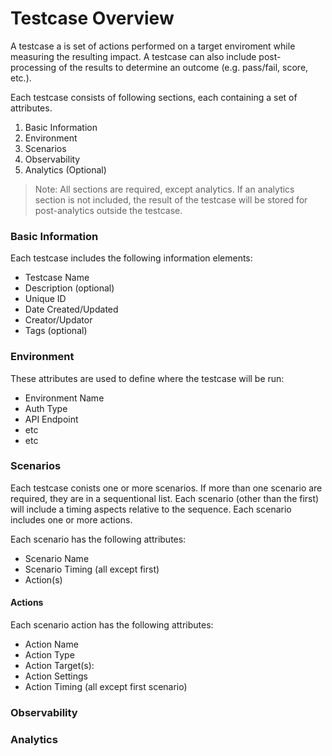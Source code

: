 # Testcase Overview
A testcase a is set of actions performed on a target enviroment while measuring the resulting impact. A testcase can also include post-processing of the results to determine an outcome (e.g. pass/fail, score, etc.).

 Each testcase consists of following sections, each containing a set of attributes. 

1. Basic Information
2. Environment
3. Scenarios
4. Observability
5. Analytics (Optional)

> Note: All sections are required, except analytics.  If an analytics section is not included, the result of the testcase will be stored for post-analytics outside the testcase.

### Basic Information
Each testcase includes the following information elements:

- Testcase Name
- Description (optional)
- Unique ID
- Date Created/Updated
- Creator/Updator
- Tags (optional)

### Environment
These attributes are used to define where the testcase will be run:
- Environment Name
- Auth Type
- API Endpoint
- etc
- etc

### Scenarios
Each testcase conists one or more scenarios. If more than one scenario are required, they are in a sequentional list. Each scenario (other than the first) will include a timing aspects relative to the sequence. Each scenario includes one or more actions.

Each scenario has the following attributes:
- Scenario Name
- Scenario Timing (all except first)
- Action(s)

#### Actions
Each scenario action has the following attributes:
- Action Name
- Action Type
- Action Target(s):
- Action Settings
- Action Timing (all except first scenario)

### Observability

### Analytics
  
